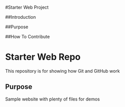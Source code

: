 #Starter Web Project

##Introduction

##Purpose

##How To Contribute


# Starter Web Repo

This repository is for showing how Git and GitHub work

## Purpose

Sample website with plenty of files for demos
